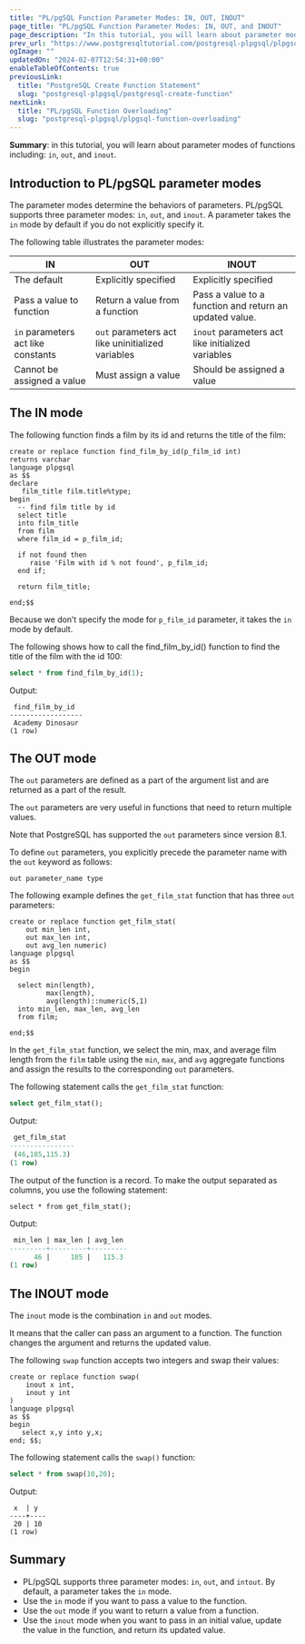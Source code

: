 ```yaml
---
title: "PL/pgSQL Function Parameter Modes: IN, OUT, INOUT"
page_title: "PL/pgSQL Function Parameter Modes: IN, OUT, and INOUT"
page_description: "In this tutorial, you will learn about parameter modes of functions including in, out, and inout."
prev_url: "https://www.postgresqltutorial.com/postgresql-plpgsql/plpgsql-function-parameters/"
ogImage: ""
updatedOn: "2024-02-07T12:54:31+00:00"
enableTableOfContents: true
previousLink: 
  title: "PostgreSQL Create Function Statement"
  slug: "postgresql-plpgsql/postgresql-create-function"
nextLink: 
  title: "PL/pgSQL Function Overloading"
  slug: "postgresql-plpgsql/plpgsql-function-overloading"
---
```





**Summary**: in this tutorial, you will learn about parameter modes of functions including: `in`, `out`, and `inout`.


## Introduction to PL/pgSQL parameter modes

The parameter modes determine the behaviors of parameters. PL/pgSQL supports three parameter modes: `in`, `out`, and `inout`. A parameter takes the `in` mode by default if you do not explicitly specify it.

The following table illustrates the parameter modes:



| IN | OUT | INOUT |
| --- | --- | --- |
| The default | Explicitly specified | Explicitly specified |
| Pass a value to function | Return a value from a function | Pass a value to a function and return an updated value. |
| `in` parameters act like constants | `out` parameters act like uninitialized variables | `inout` parameters act like initialized variables |
| Cannot be assigned a value | Must assign a value | Should be assigned a value |


## The IN mode

The following function finds a film by its id and returns the title of the film:


```csssqlsql
create or replace function find_film_by_id(p_film_id int)
returns varchar
language plpgsql
as $$
declare
   film_title film.title%type;
begin
  -- find film title by id
  select title 
  into film_title
  from film
  where film_id = p_film_id;
  
  if not found then
     raise 'Film with id % not found', p_film_id;
  end if;
  
  return film_title;
  
end;$$
```
Because we don’t specify the mode for `p_film_id` parameter, it takes the `in` mode by default.

The following shows how to call the find\_film\_by\_id() function to find the title of the film with the id 100:


```sql
select * from find_film_by_id(1);
```
Output:


```
 find_film_by_id
------------------
 Academy Dinosaur
(1 row)
```

## The OUT mode

The `out` parameters are defined as a part of the argument list and are returned as a part of the result.

The `out` parameters are very useful in functions that need to return multiple values.

Note that PostgreSQL has supported the `out` parameters since version 8\.1\.

To define `out` parameters, you explicitly precede the parameter name with the `out` keyword as follows:


```
out parameter_name type
```
The following example defines the `get_film_stat` function that has three `out` parameters:


```
create or replace function get_film_stat(
    out min_len int,
    out max_len int,
    out avg_len numeric) 
language plpgsql
as $$
begin
  
  select min(length),
         max(length),
		 avg(length)::numeric(5,1)
  into min_len, max_len, avg_len
  from film;

end;$$
```
In the `get_film_stat` function, we select the min, max, and average film length from the `film` table using the `min`, `max`, and `avg` aggregate functions and assign the results to the corresponding `out` parameters.

The following statement calls the `get_film_stat` function:


```sql
select get_film_stat();
```
Output:


```sql
 get_film_stat
----------------
 (46,185,115.3)
(1 row)
```
The output of the function is a record. To make the output separated as columns, you use the following statement:


```
select * from get_film_stat();
```
Output:


```sql
 min_len | max_len | avg_len
---------+---------+---------
      46 |     185 |   115.3
(1 row)
```

## The INOUT mode

The `inout` mode is the combination `in` and `out` modes.

It means that the caller can pass an argument to a function. The function changes the argument and returns the updated value.

The following `swap` function accepts two integers and swap their values:


```
create or replace function swap(
	inout x int,
	inout y int
) 
language plpgsql	
as $$
begin
   select x,y into y,x;
end; $$;
```
The following statement calls the `swap()` function:


```sql
select * from swap(10,20);
```
Output:


```
 x  | y
----+----
 20 | 10
(1 row)
```

## Summary

* PL/pgSQL supports three parameter modes: `in`, `out`, and `intout`. By default, a parameter takes the `in` mode.
* Use the `in` mode if you want to pass a value to the function.
* Use the `out` mode if you want to return a value from a function.
* Use the `inout` mode when you want to pass in an initial value, update the value in the function, and return its updated value.


